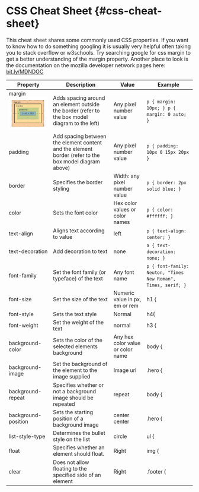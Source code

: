 # CSS Cheat Sheet {#css-cheat-sheet}

This cheat sheet shares some commonly used CSS properties. If you want to know how to do something googling it is usually very helpful often taking you to stack overflow or w3schools.  Try searching google for css margin to get a better understanding of the margin property.  Another place to look is the documentation on the mozilla developer network pages here: [bit.ly/MDNDOC](https://www.google.com/url?q=http://bit.ly/MDNDOC&sa=D&ust=1478381675896000&usg=AFQjCNESi-TmaUMe3gxizIbEZhB_sh5TwQ) 

| Property | Description | Value | Example |
| --- | --- | --- | --- |
| margin![Screen Shot 2016-03-26 at 10.45.42 AM.png](images/image07.png) | Adds spacing around an element outside the border (refer to the box model diagram to the left) | Any pixel number value | `p { margin: 10px; } p { margin: 0 auto; }` |
| padding | Add spacing between the element content and the element border (refer to the box model diagram above) | Any pixel number value | `p { padding: 10px 0 15px 20px }` |
| border | Specifies the border styling | Width: any pixel number value | `p { border: 2px solid blue; }` |
| color | Sets the font color | Hex color values or color names | `p { color: #ffffff; }` |
| text-align | Aligns text according to value | left | `p { text-align: center; }` |
| text-decoration | Add decoration to text | none | `a { text-decoration: none; }` |
| font-family | Set the font family (or typeface) of the text | Any font name | `p { font-family: Neuton, "Times New Roman", Times, serif; }` |
| font-size | Set the size of the text | Numeric value in px, em or rem | h1 { |
| font-style | Sets the text style | Normal | h4{ |
| font-weight | Set the weight of the text | normal | h3 { |
| background-color | Sets the color of the selected elements background | Any hex color value or color name | body { |
| background-image | Set the background of the element to the image supplied | Image url | .hero { |
| background-repeat | Specifies whether or not a background image should be repeated | repeat | body { |
| background-position | Sets the starting position of a background image | center center | .hero { |
| list-style-type | Determines the bullet style on the list | circle | ul { |
| float | Specifies whether an element should float. | Right | img { |
| clear | Does not allow floating to the specified side of an element | Right | .footer { |